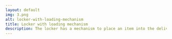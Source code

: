 ```yaml
---
layout: default
img: 3.png
alt: locker-with-loading-mechanism
title: Locker with loading mechanism
description: The locker has a mechanism to place an item into the delivery robot.
---
```

